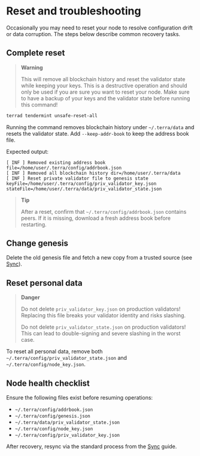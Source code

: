 # Reset and troubleshooting

Occasionally you may need to reset your node to resolve configuration drift or data corruption. The steps below describe common recovery tasks.

## Complete reset

> **Warning**
>
> This will remove all blockchain history and reset the validator state while keeping your keys. This is a destructive operation and should only be used if you are sure you want to reset your node. Make sure to have a backup of your keys and the validator state before running this command!

```bash
terrad tendermint unsafe-reset-all
```

Running the command removes blockchain history under `~/.terra/data` and resets the validator state. Add `--keep-addr-book` to keep the address book file.

Expected output:

```text
[ INF ] Removed existing address book file=/home/user/.terra/config/addrbook.json
[ INF ] Removed all blockchain history dir=/home/user/.terra/data
[ INF ] Reset private validator file to genesis state keyFile=/home/user/.terra/config/priv_validator_key.json stateFile=/home/user/.terra/data/priv_validator_state.json
```

> **Tip**
>
> After a reset, confirm that `~/.terra/config/addrbook.json` contains peers. If it is missing, download a fresh address book before restarting.

## Change genesis

Delete the old genesis file and fetch a new copy from a trusted source (see [Sync](/docs/full-node/run-a-full-terra-node/sync)).

## Reset personal data

> **Danger**
>
> Do not delete `priv_validator_key.json` on production validators!  
> Replacing this file breaks your validator identity and risks slashing.
>
> Do not delete `priv_validator_state.json` on production validators!  
> This can lead to double-signing and severe slashing in the worst case.

To reset all personal data, remove both `~/.terra/config/priv_validator_state.json` and `~/.terra/config/node_key.json`.

## Node health checklist

Ensure the following files exist before resuming operations:

- `~/.terra/config/addrbook.json`
- `~/.terra/config/genesis.json`
- `~/.terra/data/priv_validator_state.json`
- `~/.terra/config/node_key.json`
- `~/.terra/config/priv_validator_key.json`

After recovery, resync via the standard process from the [Sync](/docs/full-node/run-a-full-terra-node/sync) guide.
